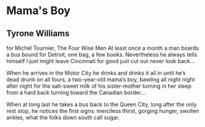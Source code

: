 # Mama's Boy
## Tyrone Williams
for Michel Tournier, The Four Wise Men
At least once a month a man
boards a bus bound for Detroit,
one bag, a few books. Nevertheless
he always tells himself
I just might
leave Cincinnati for good
just cut out
never look back...

When he arrives in the Motor City he drinks
and drinks it all in until he’s dead drunk
on all fours, a two-year-old
mama’s boy, bawling
all night night after night
for the salt-sweet milk of his sister-mother
turning in her sleep from a hard back
turning toward the Canadian border...

When at long last he takes
a bus back to the Queen City,
long after the only rest
stop, he notices the first
signs: merciless thirst,
gorging hunger, swollen ankles,
what the folks down south
call sugar.
